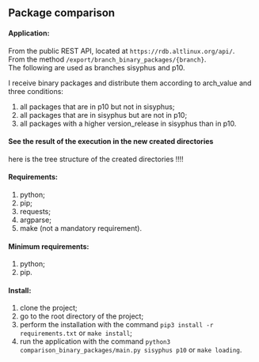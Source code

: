 ## Package comparison  

#### Application:

From the public REST API, located at ```https://rdb.altlinux.org/api/```.  
From the method ```/export/branch_binary_packages/{branch}```.  
The following are used as branches sisyphus and p10.  

I receive binary packages and distribute them according to arch_value and three conditions:  

1) all packages that are in p10 but not in sisyphus;
2) all packages that are in sisyphus but are not in p10;
3) all packages with a higher version_release in sisyphus than in p10.

#### See the result of the execution in the new created directories  

here is the tree structure of the created directories !!!!  

#### Requirements:  

1. python;  
2. pip;  
3. requests;  
4. argparse;
5. make (not a mandatory requirement).  

#### Minimum requirements:  

1. python;  
2. pip.  

#### Install:  

1. clone the project;
2. go to the root directory of the project;
3. perform the installation with the command ```pip3 install -r requirements.txt``` or ```make install```;
4. run the application with the command ```python3 comparison_binary_packages/main.py sisyphus p10``` or ```make loading```.
